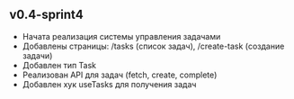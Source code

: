 ## v0.4-sprint4

- Начата реализация системы управления задачами
- Добавлены страницы: /tasks (список задач), /create-task (создание задачи)
- Добавлен тип Task
- Реализован API для задач (fetch, create, complete)
- Добавлен хук useTasks для получения задач 